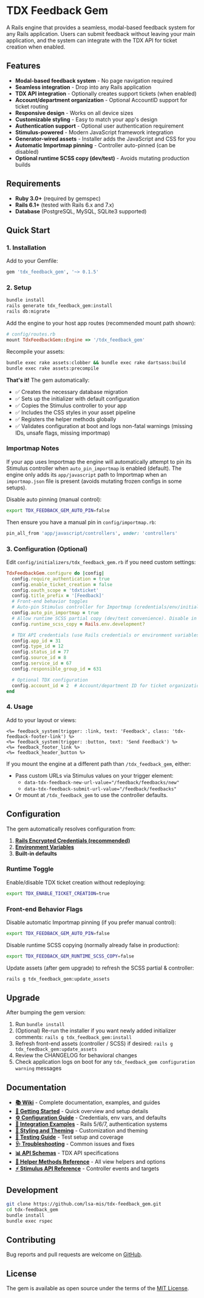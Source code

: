 # TDX Feedback Gem

A Rails engine that provides a seamless, modal-based feedback system for any Rails application. Users can submit feedback without leaving your main application, and the system can integrate with the TDX API for ticket creation when enabled.

## Features

- **Modal-based feedback system** - No page navigation required
- **Seamless integration** - Drop into any Rails application
- **TDX API integration** - Optionally creates support tickets (when enabled)
- **Account/department organization** - Optional AccountID support for ticket routing
- **Responsive design** - Works on all device sizes
- **Customizable styling** - Easy to match your app's design
- **Authentication support** - Optional user authentication requirement
- **Stimulus-powered** - Modern JavaScript framework integration
- **Generator-wired assets** - Installer adds the JavaScript and CSS for you
- **Automatic Importmap pinning** - Controller auto-pinned (can be disabled)
- **Optional runtime SCSS copy (dev/test)** - Avoids mutating production builds

## Requirements

- **Ruby 3.0+** (required by gemspec)
- **Rails 6.1+** (tested with Rails 6.x and 7.x)
- **Database** (PostgreSQL, MySQL, SQLite3 supported)

## Quick Start

### 1. Installation

Add to your Gemfile:

```ruby
gem 'tdx_feedback_gem', '~> 0.1.5'
```

### 2. Setup

```bash
bundle install
rails generate tdx_feedback_gem:install
rails db:migrate
```

Add the engine to your host app routes (recommended mount path shown):

```ruby
# config/routes.rb
mount TdxFeedbackGem::Engine => '/tdx_feedback_gem'
```

Recompile your assets:

```bash
bundle exec rake assets:clobber && bundle exec rake dartsass:build
bundle exec rake assets:precompile
```

**That's it!** The gem automatically:

- ✅ Creates the necessary database migration
- ✅ Sets up the initializer with default configuration
- ✅ Copies the Stimulus controller to your app
- ✅ Includes the CSS styles in your asset pipeline
- ✅ Registers the helper methods globally
- ✅ Validates configuration at boot and logs non-fatal warnings (missing IDs, unsafe flags, missing importmap)

### Importmap Notes

If your app uses Importmap the engine will automatically attempt to pin its Stimulus controller when `auto_pin_importmap` is enabled (default). The engine only adds its `app/javascript` path to Importmap when an `importmap.json` file is present (avoids mutating frozen configs in some setups).

Disable auto pinning (manual control):

```bash
export TDX_FEEDBACK_GEM_AUTO_PIN=false
```

Then ensure you have a manual pin in `config/importmap.rb`:

```ruby
pin_all_from 'app/javascript/controllers', under: 'controllers'
```

### 3. Configuration (Optional)

Edit `config/initializers/tdx_feedback_gem.rb` if you need custom settings:

```ruby
TdxFeedbackGem.configure do |config|
  config.require_authentication = true
  config.enable_ticket_creation = false
  config.oauth_scope = 'tdxticket'
  config.title_prefix = '[Feedback]'
  # Front-end behavior toggles
  # Auto-pin Stimulus controller for Importmap (credentials/env/initializer overrideable)
  config.auto_pin_importmap = true
  # Allow runtime SCSS partial copy (dev/test convenience). Disable in immutable prod builds.
  config.runtime_scss_copy = Rails.env.development?

  # TDX API credentials (use Rails credentials or environment variables)
  config.app_id = 31
  config.type_id = 12
  config.status_id = 77
  config.source_id = 8
  config.service_id = 67
  config.responsible_group_id = 631

  # Optional TDX configuration
  config.account_id = 2  # Account/department ID for ticket organization
end
```

### 4. Usage

Add to your layout or views:

```erb
<%= feedback_system(trigger: :link, text: 'Feedback', class: 'tdx-feedback-footer-link') %>
<%= feedback_system(trigger: :button, text: 'Send Feedback') %>
<%= feedback_footer_link %>
<%= feedback_header_button %>
```

If you mount the engine at a different path than `/tdx_feedback_gem`, either:

- Pass custom URLs via Stimulus values on your trigger element:
  - `data-tdx-feedback-new-url-value="/feedback/feedbacks/new"`
  - `data-tdx-feedback-submit-url-value="/feedback/feedbacks"`
- Or mount at `/tdx_feedback_gem` to use the controller defaults.

## Configuration

The gem automatically resolves configuration from:

1. **[Rails Encrypted Credentials (recommended)](wiki/Configuration-Guide.md#environment-specific-configuration)**
2. **[Environment Variables](wiki/Configuration-Guide.md#environment-variables)**
3. **Built-in defaults**

### Runtime Toggle

Enable/disable TDX ticket creation without redeploying:

```bash
export TDX_ENABLE_TICKET_CREATION=true
```

### Front-end Behavior Flags

Disable automatic Importmap pinning (if you prefer manual control):

```bash
export TDX_FEEDBACK_GEM_AUTO_PIN=false
```

Disable runtime SCSS copying (normally already false in production):

```bash
export TDX_FEEDBACK_GEM_RUNTIME_SCSS_COPY=false
```

Update assets (after gem upgrade) to refresh the SCSS partial & controller:

```bash
rails g tdx_feedback_gem:update_assets
```

## Upgrade

After bumping the gem version:

1. Run `bundle install`
2. (Optional) Re-run the installer if you want newly added initializer comments: `rails g tdx_feedback_gem:install`
3. Refresh front-end assets (controller / SCSS) if desired: `rails g tdx_feedback_gem:update_assets`
4. Review the CHANGELOG for behavioral changes
5. Check application logs on boot for any `tdx_feedback_gem configuration warning` messages

## Documentation

- **[📚 Wiki](wiki/Home.md)** - Complete documentation, examples, and guides
- **[🚀 Getting Started](wiki/Getting-Started.md)** - Quick overview and setup details
- **[⚙️ Configuration Guide](wiki/Configuration-Guide.md)** - Credentials, env vars, and defaults
- **[🔧 Integration Examples](wiki/Integration-Examples.md)** - Rails 5/6/7, authentication systems
- **[🎨 Styling and Theming](wiki/Styling-and-Theming.md)** - Customization and theming
- **[🧪 Testing Guide](wiki/Testing-Guide.md)** - Test setup and coverage
- **[🩺 Troubleshooting](wiki/Troubleshooting.md)** - Common issues and fixes
- **[📊 API Schemas](wiki/API-Schemas.md)** - TDX API specifications
- **[🧰 Helper Methods Reference](wiki/Helper-Methods-Reference.md)** - All view helpers and options
- **[⚡ Stimulus API Reference](wiki/Stimulus-API-Reference.md)** - Controller events and targets

## Development

```bash
git clone https://github.com/lsa-mis/tdx-feedback_gem.git
cd tdx-feedback_gem
bundle install
bundle exec rspec
```

## Contributing

Bug reports and pull requests are welcome on [GitHub](https://github.com/lsa-mis/tdx-feedback_gem/issues).

## License

The gem is available as open source under the terms of the [MIT License](https://opensource.org/licenses/MIT).
